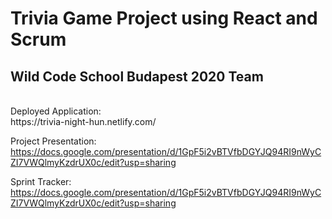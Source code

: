 # Trivia Game Project using React and Scrum
## Wild Code School Budapest 2020 Team
<br>
Deployed Application: <br/>
https://trivia-night-hun.netlify.com/
<br/>

Project Presentation: <br/>
https://docs.google.com/presentation/d/1GpF5i2vBTVfbDGYJQ94RI9nWyCZI7VWQlmyKzdrUX0c/edit?usp=sharing
<br/>

 Sprint Tracker: <br/>
https://docs.google.com/presentation/d/1GpF5i2vBTVfbDGYJQ94RI9nWyCZI7VWQlmyKzdrUX0c/edit?usp=sharing
